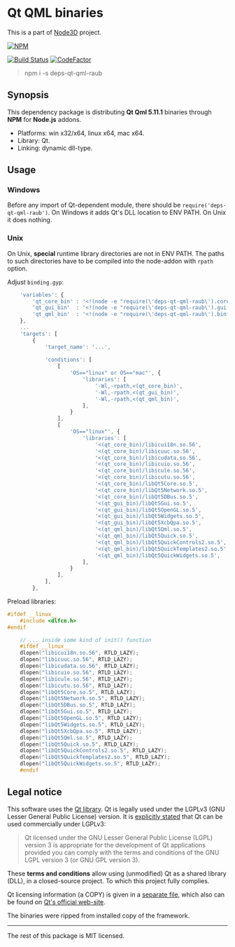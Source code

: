 # Qt QML binaries

This is a part of [Node3D](https://github.com/node-3d) project.

[![NPM](https://nodei.co/npm/deps-qt-qml-raub.png?compact=true)](https://www.npmjs.com/package/deps-qt-qml-raub)

[![Build Status](https://api.travis-ci.com/node-3d/deps-qt-qml-raub.svg?branch=master)](https://travis-ci.com/node-3d/deps-qt-qml-raub)
[![CodeFactor](https://www.codefactor.io/repository/github/node-3d/deps-qt-qml-raub/badge)](https://www.codefactor.io/repository/github/node-3d/deps-qt-qml-raub)

> npm i -s deps-qt-qml-raub


## Synopsis

This dependency package is distributing **Qt Qml 5.11.1**
binaries through **NPM** for **Node.js** addons.

* Platforms: win x32/x64, linux x64, mac x64.
* Library: Qt.
* Linking: dynamic dll-type.


## Usage

### Windows

Before any import of Qt-dependent module, there should be `require('deps-qt-qml-raub')`.
On Windows it adds Qt's DLL location to ENV PATH. On Unix it does nothing.


### Unix

On Unix, **special** runtime library directories are not in ENV PATH. The paths
to such directories have to be compiled into the node-addon with `rpath` option.

Adjust `binding.gyp`:

```javascript
	'variables': {
		'qt_core_bin' : '<!(node -e "require(\'deps-qt-qml-raub\').core.bin()")',
		'qt_gui_bin'  : '<!(node -e "require(\'deps-qt-qml-raub\').gui.bin()")',
		'qt_qml_bin'  : '<!(node -e "require(\'deps-qt-qml-raub\').bin()")',
	},
	...
	'targets': [
		{
			'target_name': '...',
			
			'conditions': [
				[
					'OS=="linux" or OS=="mac"', {
						'libraries': [
							'-Wl,-rpath,<(qt_core_bin)',
							'-Wl,-rpath,<(qt_gui_bin)',
							'-Wl,-rpath,<(qt_qml_bin)',
						],
					}
				],
				[
					'OS=="linux"', {
						'libraries': [
							'<(qt_core_bin)/libicui18n.so.56',
							'<(qt_core_bin)/libicuuc.so.56',
							'<(qt_core_bin)/libicudata.so.56',
							'<(qt_core_bin)/libicuio.so.56',
							'<(qt_core_bin)/libicule.so.56',
							'<(qt_core_bin)/libicutu.so.56',
							'<(qt_core_bin)/libQt5Core.so.5',
							'<(qt_core_bin)/libQt5Network.so.5',
							'<(qt_core_bin)/libQt5DBus.so.5',
							'<(qt_gui_bin)/libQt5Gui.so.5',
							'<(qt_gui_bin)/libQt5OpenGL.so.5',
							'<(qt_gui_bin)/libQt5Widgets.so.5',
							'<(qt_gui_bin)/libQt5XcbQpa.so.5',
							'<(qt_qml_bin)/libQt5Qml.so.5',
							'<(qt_qml_bin)/libQt5Quick.so.5',
							'<(qt_qml_bin)/libQt5QuickControls2.so.5',
							'<(qt_qml_bin)/libQt5QuickTemplates2.so.5',
							'<(qt_qml_bin)/libQt5QuickWidgets.so.5',
						],
					}
				],
			],
		},
```


Preload libraries:

```cpp
#ifdef __linux__
	#include <dlfcn.h>
#endif

	// ... inside some kind of init() function
	#ifdef __linux__
	dlopen("libicui18n.so.56", RTLD_LAZY);
	dlopen("libicuuc.so.56", RTLD_LAZY);
	dlopen("libicudata.so.56", RTLD_LAZY);
	dlopen("libicuio.so.56", RTLD_LAZY);
	dlopen("libicule.so.56", RTLD_LAZY);
	dlopen("libicutu.so.56", RTLD_LAZY);
	dlopen("libQt5Core.so.5", RTLD_LAZY);
	dlopen("libQt5Network.so.5", RTLD_LAZY);
	dlopen("libQt5DBus.so.5", RTLD_LAZY);
	dlopen("libQt5Gui.so.5", RTLD_LAZY);
	dlopen("libQt5OpenGL.so.5", RTLD_LAZY);
	dlopen("libQt5Widgets.so.5", RTLD_LAZY);
	dlopen("libQt5XcbQpa.so.5", RTLD_LAZY);
	dlopen("libQt5Qml.so.5", RTLD_LAZY);
	dlopen("libQt5Quick.so.5", RTLD_LAZY);
	dlopen("libQt5QuickControls2.so.5", RTLD_LAZY);
	dlopen("libQt5QuickTemplates2.so.5", RTLD_LAZY);
	dlopen("libQt5QuickWidgets.so.5", RTLD_LAZY);
	#endif
```

## Legal notice

This software uses the [Qt library](https://www.qt.io/).
Qt is legally used under the LGPLv3 (GNU Lesser General Public License) version.
It is [explicitly stated](https://doc.qt.io/qt-5.10/licensing.html) that Qt can be used commercially under LGPLv3:

> Qt licensed under the GNU Lesser General Public License (LGPL) version 3 is
appropriate for the development of Qt applications provided you can comply
with the terms and conditions of the GNU LGPL version 3 (or GNU GPL version 3).

These **terms and conditions** allow using (unmodified) Qt as a shared library (DLL), in a closed-source project.
To which this project fully complies.

Qt licensing information (a COPY) is given in a [separate file](/QT_LGPL),
which also can be found on
[Qt's official web-site](http://doc.qt.io/qt-5/lgpl.html).

The binaries were ripped from installed copy of the framework.

---

The rest of this package is MIT licensed.

